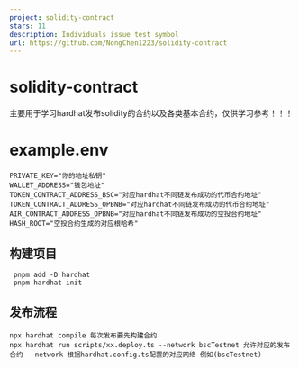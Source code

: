 ```yaml
---
project: solidity-contract
stars: 11
description: Individuals issue test symbol
url: https://github.com/NongChen1223/solidity-contract
---
```


solidity-contract
=================

主要用于学习hardhat发布solidity的合约以及各类基本合约，仅供学习参考！！！

example.env
===========

```
PRIVATE_KEY="你的地址私钥"
WALLET_ADDRESS="钱包地址"
TOKEN_CONTRACT_ADDRESS_BSC="对应hardhat不同链发布成功的代币合约地址"
TOKEN_CONTRACT_ADDRESS_OPBNB="对应hardhat不同链发布成功的代币合约地址"
AIR_CONTRACT_ADDRESS_OPBNB="对应hardhat不同链发布成功的空投合约地址"
HASH_ROOT="空投合约生成的对应根哈希"
```

构建项目
----

```
 pnpm add -D hardhat
 pnpm hardhat init
```

发布流程
----

```
npx hardhat compile 每次发布要先构建合约
npx hardhat run scripts/xx.deploy.ts --network bscTestnet 允许对应的发布合约 --network 根据hardhat.config.ts配置的对应网络 例如(bscTestnet)
```

